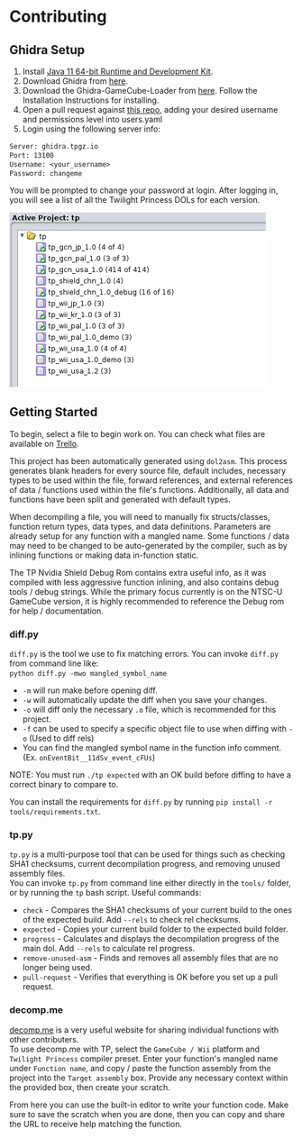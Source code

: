 Contributing
=================
Ghidra Setup
-----
1. Install [Java 11 64-bit Runtime and Development Kit](https://www.oracle.com/java/technologies/javase/jdk11-archive-downloads.html).
2. Download Ghidra from [here](https://github.com/NationalSecurityAgency/ghidra/releases).
3. Download the Ghidra-GameCube-Loader from [here](https://github.com/Cuyler36/Ghidra-GameCube-Loader/releases). Follow the Installation Instructions for installing.
4. Open a pull request against [this repo](https://github.com/zsrtp/tp-ghidra-server), adding your desired username and permissions level into users.yaml
5. Login using the following server info:  

```
Server: ghidra.tpgz.io
Port: 13100
Username: <your_username>
Password: changeme
```

You will be prompted to change your password at login. After logging in, you will see a list of all the Twilight Princess DOLs for each version.

![](./ghidra.png) 

Getting Started
-----
To begin, select a file to begin work on. You can check what files are available on [Trello](https://trello.com/b/Y04SAxbw/twilight-princess-decompilation).

This project has been automatically generated using `dol2asm`. This process generates blank headers for every source file, default includes, necessary types to be used within the file, forward references, and external references of data / functions used within the file's functions. Additionally, all data and functions have been split and generated with default types.

When decompiling a file, you will need to manually fix structs/classes, function return types, data types, and data definitions. Parameters are already setup for any function with a mangled name. Some functions / data may need to be changed to be auto-generated by the compiler, such as by inlining functions or making data in-function static.

The TP Nvidia Shield Debug Rom contains extra useful info, as it was compiled with less aggressive function inlining, and also contains debug tools / debug strings. While the primary focus currently is on the NTSC-U GameCube version, it is highly recommended to reference the Debug rom for help / documentation.

### diff.py
`diff.py` is the tool we use to fix matching errors. You can invoke `diff.py` from command line like:  
 `python diff.py -mwo mangled_symbol_name`  
- `-m` will run make before opening diff.
- `-w` will automatically update the diff when you save your changes.
- `-o` will diff only the necessary `.o` file, which is recommended for this project.
- `-f` can be used to specify a specific object file to use when diffing with `-o` (Used to diff rels)
- You can find the mangled symbol name in the function info comment. (Ex. `onEventBit__11dSv_event_cFUs`)

NOTE: You must run `./tp expected` with an OK build before diffing to have a correct binary to compare to.

You can install the requirements for `diff.py` by running `pip install -r tools/requirements.txt`.

### tp.py
`tp.py` is a multi-purpose tool that can be used for things such as checking SHA1 checksums, current decompilation progress, and removing unused assembly files.  
You can invoke `tp.py` from command line either directly in the `tools/` folder, or by running the `tp` bash script.
Useful commands:
- `check` - Compares the SHA1 checksums of your current build to the ones of the expected build. Add `--rels` to check rel checksums.
- `expected` - Copies your current build folder to the expected build folder.
- `progress` - Calculates and displays the decompilation progress of the main dol. Add `--rels` to calculate rel progress.
- `remove-unused-asm` - Finds and removes all assembly files that are no longer being used.
- `pull-request` - Verifies that everything is OK before you set up a pull request.

### decomp.me
[decomp.me](https://decomp.me/) is a very useful website for sharing individual functions with other contributers.  
To use decomp.me with TP, select the `GameCube / Wii` platform and `Twilight Princess` compiler preset. Enter your function's mangled name under `Function name`, and copy / paste the function assembly from the project into the `Target assembly` box. Provide any necessary context within the provided box, then create your scratch.  

From here you can use the built-in editor to write your function code. Make sure to save the scratch when you are done, then you can copy and share the URL to receive help matching the function.
